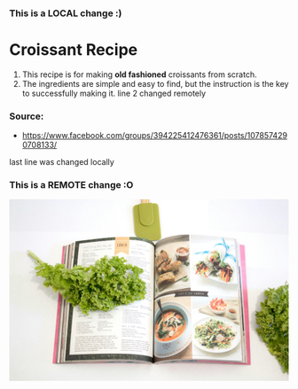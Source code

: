 ### This is a LOCAL change :)

# Croissant Recipe

1. This recipe is for making **old fashioned** croissants from scratch. 
2. The ingredients are simple and easy to find, but the instruction is the key to successfully making it. line 2 changed remotely

### Source: 
- https://www.facebook.com/groups/394225412476361/posts/1078574290708133/

last line was changed locally

### This is a REMOTE change :O
![This is a recipe picture for making croissant](./recipe.jpg)

